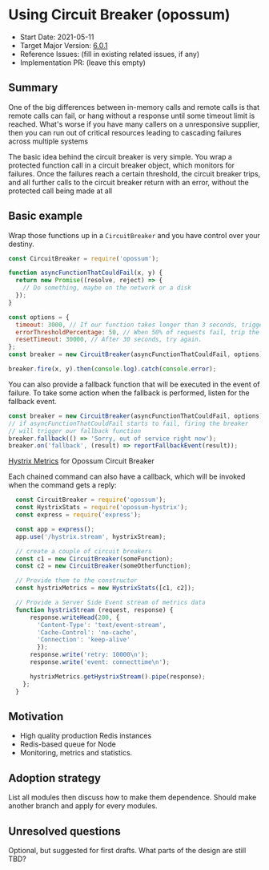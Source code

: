 # Using Circuit Breaker (opossum)

- Start Date: 2021-05-11
- Target Major Version: [6.0.1](https://github.com/nodeshift/opossum)
- Reference Issues: (fill in existing related issues, if any)
- Implementation PR: (leave this empty)

## Summary

One of the big differences between in-memory calls and remote calls is that remote calls can fail, or hang without a response until some timeout limit is reached. What's worse if you have many callers on a unresponsive supplier, then you can run out of critical resources leading to cascading failures across multiple systems

The basic idea behind the circuit breaker is very simple. You wrap a protected function call in a circuit breaker object, which monitors for failures. Once the failures reach a certain threshold, the circuit breaker trips, and all further calls to the circuit breaker return with an error, without the protected call being made at all

## Basic example

Wrap those functions up in a `CircuitBreaker` and you have control over your destiny.

```javascript
const CircuitBreaker = require('opossum');

function asyncFunctionThatCouldFail(x, y) {
  return new Promise((resolve, reject) => {
    // Do something, maybe on the network or a disk
  });
}

const options = {
  timeout: 3000, // If our function takes longer than 3 seconds, trigger a failure
  errorThresholdPercentage: 50, // When 50% of requests fail, trip the circuit
  resetTimeout: 30000, // After 30 seconds, try again.
};
const breaker = new CircuitBreaker(asyncFunctionThatCouldFail, options);

breaker.fire(x, y).then(console.log).catch(console.error);
```

You can also provide a fallback function that will be executed in the event of failure. To take some action when the fallback is performed, listen for the fallback event.

```javascript
const breaker = new CircuitBreaker(asyncFunctionThatCouldFail, options);
// if asyncFunctionThatCouldFail starts to fail, firing the breaker
// will trigger our fallback function
breaker.fallback(() => 'Sorry, out of service right now');
breaker.on('fallback', (result) => reportFallbackEvent(result));
```

[Hystrix Metrics](https://github.com/nodeshift/opossum-hystrix) for Opossum Circuit Breaker

Each chained command can also have a callback, which will be invoked when the command gets a reply:

```javascript
  const CircuitBreaker = require('opossum');
  const HystrixStats = require('opossum-hystrix');
  const express = require('express');

  const app = express();
  app.use('/hystrix.stream', hystrixStream);

  // create a couple of circuit breakers
  const c1 = new CircuitBreaker(someFunction);
  const c2 = new CircuitBreaker(someOtherfunction);

  // Provide them to the constructor
  const hystrixMetrics = new HystrixStats([c1, c2]);

  // Provide a Server Side Event stream of metrics data
  function hystrixStream (request, response) {
      response.writeHead(200, {
        'Content-Type': 'text/event-stream',
        'Cache-Control': 'no-cache',
        'Connection': 'keep-alive'
        });
      response.write('retry: 10000\n');
      response.write('event: connecttime\n');

      hystrixMetrics.getHystrixStream().pipe(response);
    };
  }
```

## Motivation

- High quality production Redis instances
- Redis-based queue for Node
- Monitoring, metrics and statistics.

## Adoption strategy

List all modules then discuss how to make them dependence.
Should make another branch and apply for every modules.

## Unresolved questions

Optional, but suggested for first drafts. What parts of the design are still
TBD?
